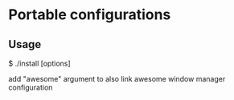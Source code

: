 # Portable configurations

## Usage

$ ./install [options]

add "awesome" argument to also link awesome window manager configuration


